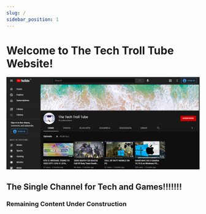 ```yaml
---
slug: /
sidebar_position: 1
---
```


# Welcome to The Tech Troll Tube Website!

![](../static/img/channel_preview.png)

## The Single Channel for Tech and Games!!!!!!!

### Remaining Content Under Construction